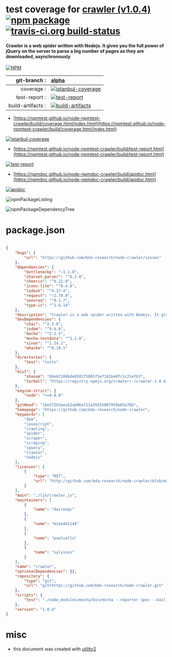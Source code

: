 # test coverage for  [crawler (v1.0.4)](https://github.com/bda-research/node-crawler)  [![npm package](https://img.shields.io/npm/v/npmtest-crawler.svg?style=flat-square)](https://www.npmjs.org/package/npmtest-crawler) [![travis-ci.org build-status](https://api.travis-ci.org/npmtest/node-npmtest-crawler.svg)](https://travis-ci.org/npmtest/node-npmtest-crawler)
#### Crawler is a web spider written with Nodejs. It gives you the full power of jQuery on the server to parse a big number of pages as they are downloaded, asynchronously

[![NPM](https://nodei.co/npm/crawler.png?downloads=true&downloadRank=true&stars=true)](https://www.npmjs.com/package/crawler)

| git-branch : | [alpha](https://github.com/npmtest/node-npmtest-crawler/tree/alpha)|
|--:|:--|
| coverage : | [![istanbul-coverage](https://npmtest.github.io/node-npmtest-crawler/build/coverage.badge.svg)](https://npmtest.github.io/node-npmtest-crawler/build/coverage.html/index.html)|
| test-report : | [![test-report](https://npmtest.github.io/node-npmtest-crawler/build/test-report.badge.svg)](https://npmtest.github.io/node-npmtest-crawler/build/test-report.html)|
| build-artifacts : | [![build-artifacts](https://npmtest.github.io/node-npmtest-crawler/glyphicons_144_folder_open.png)](https://github.com/npmtest/node-npmtest-crawler/tree/gh-pages/build)|

- [https://npmtest.github.io/node-npmtest-crawler/build/coverage.html/index.html](https://npmtest.github.io/node-npmtest-crawler/build/coverage.html/index.html)

[![istanbul-coverage](https://npmtest.github.io/node-npmtest-crawler/build/screenCapture.buildCi.browser.%252Ftmp%252Fbuild%252Fcoverage.lib.html.png)](https://npmtest.github.io/node-npmtest-crawler/build/coverage.html/index.html)

- [https://npmtest.github.io/node-npmtest-crawler/build/test-report.html](https://npmtest.github.io/node-npmtest-crawler/build/test-report.html)

[![test-report](https://npmtest.github.io/node-npmtest-crawler/build/screenCapture.buildCi.browser.%252Ftmp%252Fbuild%252Ftest-report.html.png)](https://npmtest.github.io/node-npmtest-crawler/build/test-report.html)

- [https://npmdoc.github.io/node-npmdoc-crawler/build/apidoc.html](https://npmdoc.github.io/node-npmdoc-crawler/build/apidoc.html)

[![apidoc](https://npmdoc.github.io/node-npmdoc-crawler/build/screenCapture.buildCi.browser.%252Ftmp%252Fbuild%252Fapidoc.html.png)](https://npmdoc.github.io/node-npmdoc-crawler/build/apidoc.html)

![npmPackageListing](https://npmtest.github.io/node-npmtest-crawler/build/screenCapture.npmPackageListing.svg)

![npmPackageDependencyTree](https://npmtest.github.io/node-npmtest-crawler/build/screenCapture.npmPackageDependencyTree.svg)



# package.json

```json

{
    "bugs": {
        "url": "https://github.com/bda-research/node-crawler/issues"
    },
    "dependencies": {
        "bottleneckp": "~1.1.0",
        "charset-parser": "^0.2.0",
        "cheerio": "^0.22.0",
        "iconv-lite": "^0.4.8",
        "lodash": "^4.17.4",
        "request": "~2.79.0",
        "seenreq": "^0.1.7",
        "type-is": "^1.6.14"
    },
    "description": "Crawler is a web spider written with Nodejs. It gives you the full power of jQuery on the server to parse a big number of pages as they are downloaded, asynchronously",
    "devDependencies": {
        "chai": "^2.3.0",
        "jsdom": "^9.6.0",
        "mocha": "^2.2.5",
        "mocha-testdata": "^1.1.0",
        "sinon": "^1.14.1",
        "whacko": "^0.19.1"
    },
    "directories": {
        "test": "tests"
    },
    "dist": {
        "shasum": "6beb7106bde85817586575ef181be07c1c21efb3",
        "tarball": "https://registry.npmjs.org/crawler/-/crawler-1.0.4.tgz"
    },
    "engine-strict": {
        "node": ">=4.0.0"
    },
    "gitHead": "16e372b3aea52ab06ef21a39255067939a03a76b",
    "homepage": "https://github.com/bda-research/node-crawler",
    "keywords": [
        "dom",
        "javascript",
        "crawling",
        "spider",
        "scraper",
        "scraping",
        "jquery",
        "crawler",
        "nodejs"
    ],
    "licenses": [
        {
            "type": "MIT",
            "url": "http://github.com/bda-research/node-crawler/blob/master/LICENSE.txt"
        }
    ],
    "main": "./lib/crawler.js",
    "maintainers": [
        {
            "name": "darrenqc"
        },
        {
            "name": "mike442144"
        },
        {
            "name": "paulvalla"
        },
        {
            "name": "sylvinus"
        }
    ],
    "name": "crawler",
    "optionalDependencies": {},
    "repository": {
        "type": "git",
        "url": "git+https://github.com/bda-research/node-crawler.git"
    },
    "scripts": {
        "test": "./node_modules/mocha/bin/mocha --reporter spec --bail --timeout 10000 tests/*.js"
    },
    "version": "1.0.4"
}
```



# misc
- this document was created with [utility2](https://github.com/kaizhu256/node-utility2)
